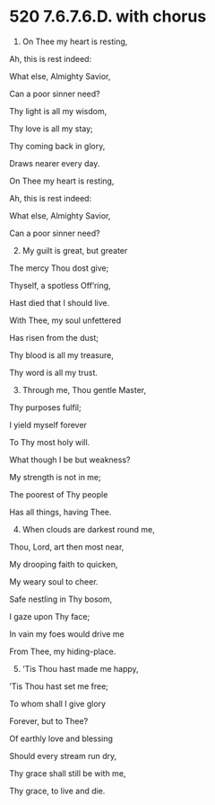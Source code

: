 # 520 7.6.7.6.D. with chorus

1.  On Thee my heart is resting,

Ah, this is rest indeed:

What else, Almighty Savior,

Can a poor sinner need?

Thy light is all my wisdom,

Thy love is all my stay;

Thy coming back in glory,

Draws nearer every day.

On Thee my heart is resting,

Ah, this is rest indeed:

What else, Almighty Savior,

Can a poor sinner need?

2.  My guilt is great, but greater

The mercy Thou dost give;

Thyself, a spotless Off’ring,

Hast died that I should live.

With Thee, my soul unfettered

Has risen from the dust;

Thy blood is all my treasure,

Thy word is all my trust.

3.  Through me, Thou gentle Master,

Thy purposes fulfil;

I yield myself forever

To Thy most holy will.

What though I be but weakness?

My strength is not in me;

The poorest of Thy people

Has all things, having Thee.

4.  When clouds are darkest round me,

Thou, Lord, art then most near,

My drooping faith to quicken,

My weary soul to cheer.

Safe nestling in Thy bosom,

I gaze upon Thy face;

In vain my foes would drive me

From Thee, my hiding-place.

5.  ’Tis Thou hast made me happy,

’Tis Thou hast set me free;

To whom shall I give glory

Forever, but to Thee?

Of earthly love and blessing

Should every stream run dry,

Thy grace shall still be with me,

Thy grace, to live and die.

